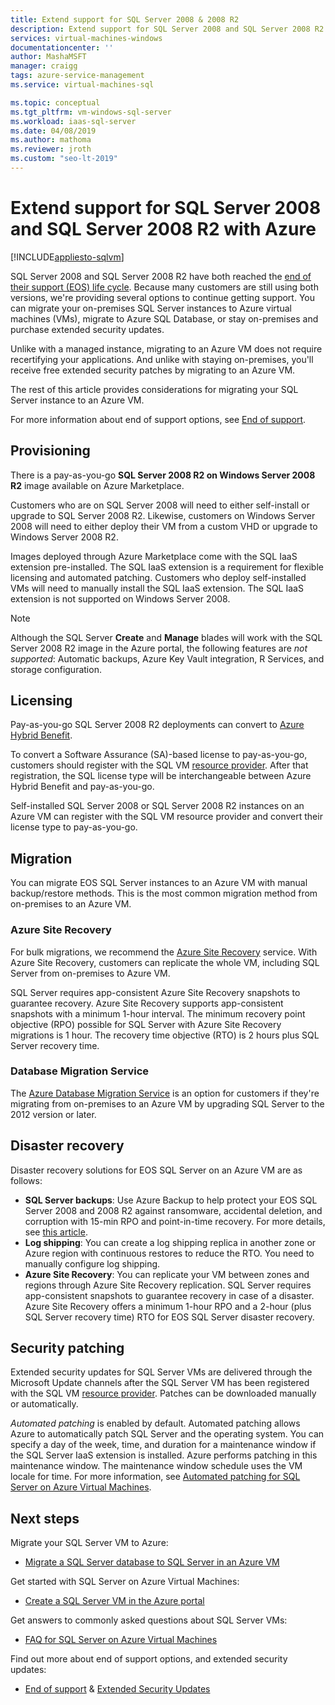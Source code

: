 ```yaml
---
title: Extend support for SQL Server 2008 & 2008 R2 
description: Extend support for SQL Server 2008 and SQL Server 2008 R2 by migrating your SQL Server instance to Azure, or purchasing extended support to keep instances on-premises.
services: virtual-machines-windows
documentationcenter: ''
author: MashaMSFT
manager: craigg
tags: azure-service-management
ms.service: virtual-machines-sql

ms.topic: conceptual
ms.tgt_pltfrm: vm-windows-sql-server
ms.workload: iaas-sql-server
ms.date: 04/08/2019
ms.author: mathoma
ms.reviewer: jroth
ms.custom: "seo-lt-2019"
---
```

# Extend support for SQL Server 2008 and SQL Server 2008 R2 with Azure
[!INCLUDE[appliesto-sqlvm](../../includes/appliesto-sqlvm.md)]

SQL Server 2008 and SQL Server 2008 R2 have both reached the [end of their support (EOS) life cycle](https://www.microsoft.com/sql-server/sql-server-2008). Because many customers are still using both versions, we're providing several options to continue getting support. You can migrate your on-premises SQL Server instances to Azure virtual machines (VMs), migrate to Azure SQL Database, or stay on-premises and purchase extended security updates.

Unlike with a managed instance, migrating to an Azure VM does not require recertifying your applications. And unlike with staying on-premises, you'll receive free extended security patches by migrating to an Azure VM.

The rest of this article provides considerations for migrating your SQL Server instance to an Azure VM.

For more information about end of support options, see [End of support](/sql/sql-server/end-of-support/sql-server-end-of-life-overview).

## Provisioning

There is a pay-as-you-go **SQL Server 2008 R2 on Windows Server 2008 R2** image available on Azure Marketplace.

Customers who are on SQL Server 2008 will need to either self-install or upgrade to SQL Server 2008 R2. Likewise, customers on Windows Server 2008 will need to either deploy their VM from a custom VHD or upgrade to Windows Server 2008 R2.

Images deployed through Azure Marketplace come with the SQL IaaS extension pre-installed. The SQL IaaS extension is a requirement for flexible licensing and automated patching. Customers who deploy self-installed VMs will need to manually install the SQL IaaS extension. The SQL IaaS extension is not supported on Windows Server 2008.

> [!NOTE]
> Although the SQL Server **Create** and **Manage** blades will work with the SQL Server 2008 R2 image in the Azure portal, the following features are _not supported_: Automatic backups, Azure Key Vault integration, R Services, and storage configuration.

## Licensing
Pay-as-you-go SQL Server 2008 R2 deployments can convert to [Azure Hybrid Benefit](https://azure.microsoft.com/pricing/hybrid-benefit/).

To convert a Software Assurance (SA)-based license to pay-as-you-go, customers should register with the SQL VM [resource provider](sql-vm-resource-provider-register.md). After that registration, the SQL license type will be interchangeable between Azure Hybrid Benefit and pay-as-you-go.

Self-installed SQL Server 2008 or SQL Server 2008 R2 instances on an Azure VM can register with the SQL VM resource provider and convert their license type to pay-as-you-go.

## Migration
You can migrate EOS SQL Server instances to an Azure VM with manual backup/restore methods. This is the most common migration method from on-premises to an Azure VM.

### Azure Site Recovery

For bulk migrations, we recommend the [Azure Site Recovery](/azure/site-recovery/site-recovery-overview) service. With Azure Site Recovery, customers can replicate the whole VM, including SQL Server from on-premises to Azure VM.

SQL Server requires app-consistent Azure Site Recovery snapshots to guarantee recovery. Azure Site Recovery supports app-consistent snapshots with a minimum 1-hour interval. The minimum recovery point objective (RPO) possible for SQL Server with Azure Site Recovery migrations is 1 hour. The recovery time objective (RTO) is 2 hours plus SQL Server recovery time.

### Database Migration Service

The [Azure Database Migration Service](/azure/dms/dms-overview) is an option for customers if they're migrating from on-premises to an Azure VM by upgrading SQL Server to the 2012 version or later.

## Disaster recovery

Disaster recovery solutions for EOS SQL Server on an Azure VM are as follows:

- **SQL Server backups**: Use Azure Backup to help protect your EOS SQL Server 2008 and 2008 R2 against ransomware, accidental deletion, and corruption with 15-min RPO and point-in-time recovery. For more details, see [this article](https://docs.microsoft.com/azure/backup/sql-support-matrix#scenario-support).
- **Log shipping**: You can create a log shipping replica in another zone or Azure region with continuous restores to reduce the RTO. You need to manually configure log shipping.
- **Azure Site Recovery**: You can replicate your VM between zones and regions through Azure Site Recovery replication. SQL Server requires app-consistent snapshots to guarantee recovery in case of a disaster. Azure Site Recovery offers a minimum 1-hour RPO and a 2-hour (plus SQL Server recovery time) RTO for EOS SQL Server disaster recovery.

## Security patching
Extended security updates for SQL Server VMs are delivered through the Microsoft Update channels after the SQL Server VM has been registered with the SQL VM [resource provider](sql-vm-resource-provider-register.md). Patches can be downloaded manually or automatically.

*Automated patching* is enabled by default. Automated patching allows Azure to automatically patch SQL Server and the operating system. You can specify a day of the week, time, and duration for a maintenance window if the SQL Server IaaS extension is installed. Azure performs patching in this maintenance window. The maintenance window schedule uses the VM locale for time. For more information, see [Automated patching for SQL Server on Azure Virtual Machines](automated-patching.md).


## Next steps

Migrate your SQL Server VM to Azure:

* [Migrate a SQL Server database to SQL Server in an Azure VM](migrate-to-vm-from-sql-server.md)

Get started with SQL Server on Azure Virtual Machines:

* [Create a SQL Server VM in the Azure portal](sql-vm-create-portal-quickstart.md)

Get answers to commonly asked questions about SQL Server VMs:

* [FAQ for SQL Server on Azure Virtual Machines](frequently-asked-questions-faq.md)

Find out more about end of support options, and extended security updates:

* [End of support](/sql/sql-server/end-of-support/sql-server-end-of-life-overview) & [Extended Security Updates](/sql/sql-server/end-of-support/sql-server-extended-security-updates)